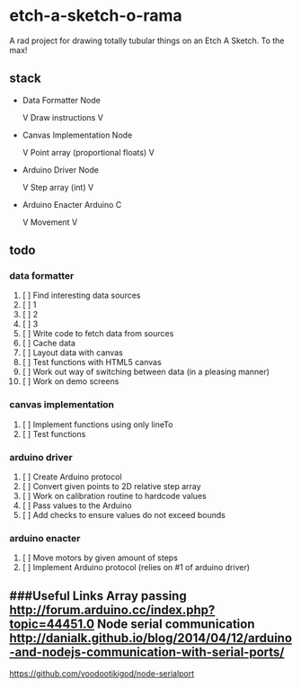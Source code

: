# etch-a-sketch-o-rama
A rad project for drawing totally tubular things on an Etch A Sketch. To the max!

## stack

- Data Formatter		Node

	V Draw instructions V
- Canvas Implementation		Node

	V Point array (proportional floats) V
- Arduino Driver		Node

	V Step array (int) V
- Arduino Enacter		Arduino C

	V Movement V

## todo

### data formatter
1. [ ] Find interesting data sources
  1. [ ] 1
  1. [ ] 2
  1. [ ] 3
1. [ ] Write code to fetch data from sources
1. [ ] Cache data
1. [ ] Layout data with canvas
1. [ ] Test functions with HTML5 canvas
1. [ ] Work out way of switching between data (in a pleasing manner)
1. [ ] Work on demo screens

### canvas implementation
1. [ ] Implement functions using only lineTo
1. [ ] Test functions

### arduino driver
1. [ ] Create Arduino protocol
1. [ ] Convert given points to 2D relative step array
1. [ ] Work on calibration routine to hardcode values
1. [ ] Pass values to the Arduino
1. [ ] Add checks to ensure values do not exceed bounds

### arduino enacter
1. [ ] Move motors by given amount of steps
1. [ ] Implement Arduino protocol (relies on #1 of arduino driver)

###Useful Links
Array passing
http://forum.arduino.cc/index.php?topic=44451.0
Node serial communication
http://danialk.github.io/blog/2014/04/12/arduino-and-nodejs-communication-with-serial-ports/
--
https://github.com/voodootikigod/node-serialport
